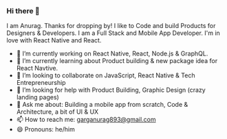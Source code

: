 ### Hi there 👋

I am Anurag. Thanks for dropping by! I like to Code and build Products for Designers & Developers. I am a Full Stack and Mobile App Developer. I'm in love with React Native and React.

- 🔭  I’m currently working on React Native, React, Node.js & GraphQL.
- 🌱  I’m currently learning about Product building & new package idea for React Navtive.
- 👯  I’m looking to collaborate on JavaScript, React Native & Tech Entrepreneurship
- 🤔  I’m looking for help with Product Building, Graphic Design (crazy landing pages)
- 💬  Ask me about: Building a mobile app from scratch, Code & Architecture, a bit of UI & UX
- 📫  How to reach me: garganurag893@gmail.com
- 😄  Pronouns: he/him
